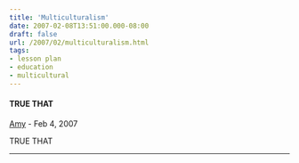 ```yaml
---
title: 'Multiculturalism'
date: 2007-02-08T13:51:00.000-08:00
draft: false
url: /2007/02/multiculturalism.html
tags: 
- lesson plan
- education
- multicultural
---
```


#### TRUE THAT
[Amy](https://www.blogger.com/profile/16730340954836360884 "noreply@blogger.com") - <time datetime="2007-02-08T17:24:00.000-08:00">Feb 4, 2007</time>

TRUE THAT
<hr />
